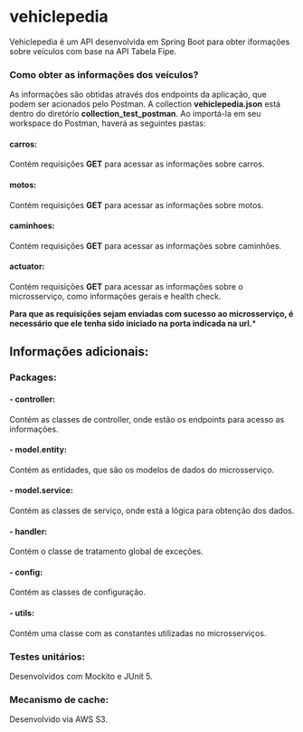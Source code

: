 # vehiclepedia

Vehiclepedia é um API desenvolvida em Spring Boot para obter iformações sobre veículos com base na API Tabela Fipe.

### Como obter as informações dos veículos?

As informações são obtidas através dos endpoints da aplicação, que podem ser acionados pelo Postman.
A collection **vehiclepedia.json** está dentro do diretório **collection_test_postman**. Ao importá-la 
em seu workspace do Postman, haverá as seguintes pastas:

#### carros:
Contém requisições **GET** para acessar as informações sobre carros.

#### motos:
Contém requisições **GET** para acessar as informações sobre motos.

#### caminhoes:
Contém requisições **GET** para acessar as informações sobre caminhões.

#### actuator:
Contém requisições **GET** para acessar as informações sobre o microsserviço, como informações gerais e health check.

**Para que as requisições sejam enviadas com sucesso ao microsserviço, é necessário que ele tenha sido iniciado na porta indicada na url.***


## Informações adicionais:


### Packages:

#### - controller: 
Contém as classes de controller, onde estão os endpoints para acesso as informações.

#### - model.entity: 
Contém as entidades, que são os modelos de dados do microsserviço.

#### - model.service: 
Contém as classes de serviço, onde está a lógica para obtenção dos dados.

#### - handler: 
Contém o classe de tratamento global de exceções.

#### - config: 
Contém as classes de configuração.

#### - utils: 
Contém uma classe com as constantes utilizadas no microsserviços.


### Testes unitários: 
Desenvolvidos com Mockito e JUnit 5.


### Mecanismo de cache: 
Desenvolvido via AWS S3.

